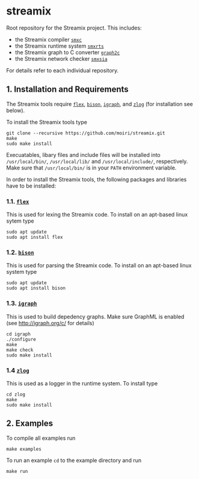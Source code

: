 # streamix
Root repository for the Streamix project. This includes:
 - the Streamix compiler [`smxc`](https://github.com/moiri/streamix-c)
 - the Streamix runtime system [`smxrts`](https://github.com/moiri/streamix-rts)
 - the Streamix graph to C converter [`graph2c`](https://github.com/moiri/streamix-graph2c)
 - the Streamix network checker [`smxsia`](https://github.com/moiri/streamix-sia)

For details refer to each individual repository.

## 1. Installation and Requirements
The Streamix tools require [`flex`](https://github.com/westes/flex), [`bison`](https://www.gnu.org/software/bison/), [`igraph`](http://igraph.org/c/), and [`zlog`](https://github.com/HardySimpson/zlog) (for installation see below).

To install the Streamix tools type

    git clone --recursive https://github.com/moiri/streamix.git
    make
    sudo make install

Execuatables, libary files and include files will be installed into `/usr/local/bin/`, `/usr/local/lib/` and `/usr/local/include/`, respectively.
Make sure that `/usr/local/bin/` is in your `PATH` environment variable.

In order to install the Streamix tools, the following packages and libraries have to be installed:
### 1.1. [`flex`](https://github.com/westes/flex)
This is used for lexing the Streamix code. To install on an apt-based linux sytem type

    sudo apt update
    sudo apt install flex

### 1.2. [`bison`](https://www.gnu.org/software/bison/)
This is used for parsing the Streamix code. To install on an apt-based linux system type

    sudo apt update
    sudo apt install bison

### 1.3. [`igraph`](http://igraph.org/c/)
This is used to build depedency graphs. Make sure GraphML is enabled (see http://igraph.org/c/ for details)

    cd igraph
    ./configure
    make
    make check
    sudo make install

### 1.4 [`zlog`](https://github.com/HardySimpson/zlog)
This is used as a logger in the runtime system. To install type

    cd zlog
    make
    sudo make install

## 2. Examples
To compile all examples run

    make examples

To run an example `cd` to the example directory and run

    make run
